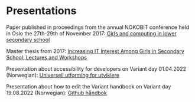 # Presentations

Paper published in proceedings from the annual NOKOBIT conference held in Oslo the 27th-29th of November 2017: [Girls and computing in lower secondary school](./paper_girls_and_computing.pdf)

Master thesis from 2017: [Increasing IT Interest Among Girls in Secondary School: Lectures and Workshops](./master_thesis_increasing_it_interest_among_girls.pdf)

Presentation about accessibility for developers on Variant day 01.04.2022 (Norwegian): [Universell utforming for utviklere](./universell_utforming_for_utviklere.pdf)

Presentation about how to edit the Variant handbook on Variant day 19.08.2022 (Norwegian): [Github håndbok](/Users/sarahserussi/Code/presentations/github_håndbok.pdf)
